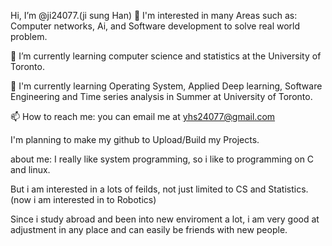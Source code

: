 Hi, I’m @ji24077.(ji sung Han)
👀 I'm interested in many Areas such as: Computer networks, Ai, and Software development to solve real world problem.

🌱 I’m currently learning computer science and statistics at the University of Toronto.

💞️ I'm currently learning Operating System, Applied Deep learning, Software Engineering and Time series analysis in Summer at University of Toronto.



📫 How to reach me: you can email me at yhs24077@gmail.com



I'm planning to make my github to Upload/Build my Projects.


about me:
I really like system programming, so i like to programming on C and linux.

But i am interested in a lots of feilds, not just limited to CS and Statistics. (now i am interested in to Robotics)

Since i study abroad and been into new enviroment a lot, i am very good at adjustment in any place and can easily be friends with new people.

<!---
ji24077/ji24077 is a ✨ special ✨ repository because its `README.md` (this file) appears on your GitHub profile.
You can click the Preview link to take a look at your changes.
--->

